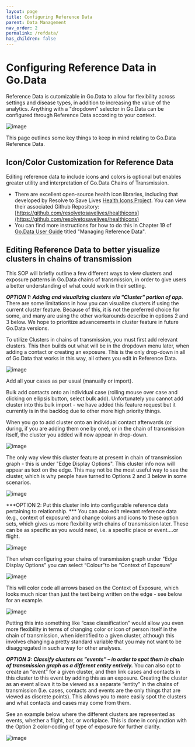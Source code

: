 ```yaml
---
layout: page
title: Configuring Reference Data
parent: Data Management
nav_order: 2
permalink: /refdata/
has_children: false
---
```


# Configuring Reference Data in Go.Data 
Reference Data is cutomizable in Go.Data to allow for flexibility across settings and disease types, in addition to increasing the value of the analytics. Anything with a "dropdown" selector in Go.Data can be configured through Reference Data according to your context. 

![image](https://user-images.githubusercontent.com/57128361/123089261-035a6180-d427-11eb-9579-b5d8733af034.png)

This page outlines some key things to keep in mind relating to Go.Data Reference Data.

## Icon/Color Customization for Reference Data
Editing reference data to include icons and colors is optional but enables greater utility and interpretation of Go.Data Chains of Transmission. 
- There are excellent open-source health icon libraries, including that developed by Resolve to Save Lives [Health Icons Project](https://healthicons.org/). You can view their associated Github Repository: [https://github.com/resolvetosavelives/healthicons](https://github.com/resolvetosavelives/healthicons)
- You can find more instructions for how to do this in Chapter 19 of [Go.Data User Guide](https://sprcdn-assets.sprinklr.com/1652/254f53e1-35b0-4ca8-8452-99a46c413cab-1176881866.pdf) titled "Managing Reference Data".


## Editing Reference Data to better yisualize clusters in chains of transmission

This SOP will briefly outline a few different ways to view clusters and exposure patterns in Go.Data chains of transmission, in order to give users a better understanding of what could work in their setting.

***OPTION 1: Adding and visualizing clusters via "Cluster" portion of app.***
There are some limitations in how you can visualize clusters if using the current cluster feature.  Because of this, it is not the preferred choice for some, and many are using the other workarounds describe in options 2 and 3 below. We hope to prioritize advancements in cluster feature in future Go.Data versions.

To utilize Clusters in chains of transmission, you must first add relevant clusters. 
This then builds out what will be in the dropdown menu later, when adding a contact or creating an exposure. 
This is the only drop-down in all of Go.Data that works in this way, all others you edit in Reference Data.

![image](https://user-images.githubusercontent.com/57128361/123090091-09047700-d428-11eb-9e41-5a6f7b8a835e.png)

Add all your cases as per usual (manually or import).

Bulk add contacts onto an individual case (rolling mouse over case and clicking on ellipsis button, select bulk add). Unfortunately you cannot add cluster into this bulk import - we have added this feature request but it currently is in the backlog due to other more high priority things.

When you go to add cluster onto an individual contact afterwards (or during, if you are adding them one by one), or in the chain of transmission itself, the cluster you added will now appear in drop-down.

![image](https://user-images.githubusercontent.com/57128361/123090127-14f03900-d428-11eb-840a-3dfad32aad92.png)


The only way view this cluster feature at present in chain of transmission graph - this is under "Edge Display Options". 
This cluster info now will appear as text on the edge. This may not be the most useful way to see the cluster, which is why people have turned to Options 2 and 3 below in some scenarios.

![image](https://user-images.githubusercontent.com/57128361/123090230-34876180-d428-11eb-8b54-c5194653e786.png)

***OPTION 2: Put this cluster info into configurable reference data pertaining to relationship. ***
You can also edit relevant reference data (e.g., context of exposure) and change colors and icons to these option sets, which gives us more flexibility with chains of transmission later. These can be as specific as you would need, i.e. a specific place or event....or flight.

 ![image](https://user-images.githubusercontent.com/57128361/123090266-3e10c980-d428-11eb-9344-191689741b26.png)

Then when configuring your chains of transmission graph under "Edge Display Options" you can select “Colour”to be “Context of Exposure”

 ![image](https://user-images.githubusercontent.com/57128361/123090284-42d57d80-d428-11eb-8259-94bdcbb68526.png)


This will color code all arrows based on the Context of Exposure, which looks much nicer than just the text being written on the edge - see below for an example.

 ![image](https://user-images.githubusercontent.com/57128361/123090388-597bd480-d428-11eb-85f6-e2bac7c97579.png)
  

Putting this into something like “case classification” would allow you even more flexibility in terms of changing color or icon of person itself in the chain of transmission, when identified to a given cluster, although this involves changing a pretty standard variable that you may not want to be disaggregated in such a way for other analyses.

***OPTION 3: Classify clusters as "events" – in order to spot them in chain of transmission graph as a different entity entirely.***
You can also opt to create an “event” for a given cluster, and then link cases and contacts in this cluster to this event by adding this as an exposure. Creating the cluster as an event allows it to be viewed as a separate “entity” in the chains of transmission (I.e. cases, contacts and events are the only things that are viewed as discrete points). This allows you to more easily spot the clusters and what contacts and cases may come from them.

See an example below where the different clusters are represented as events, whether a flight, bar, or workplace. This is done in conjunction with the Option 2 color-coding of type of exposure for further clarity.

![image](https://user-images.githubusercontent.com/57128361/123090423-66002d00-d428-11eb-96c5-ba8d3a7eda24.png)

 



